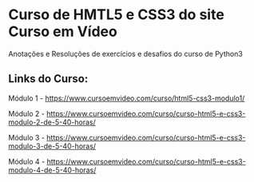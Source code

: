# Curso de HMTL5 e CSS3 do site Curso em Vídeo
 Anotações e Resoluções de exercícios e desafios do curso de Python3

## Links do Curso:

 Módulo 1 - https://www.cursoemvideo.com/curso/html5-css3-modulo1/

 Módulo 2 - https://www.cursoemvideo.com/curso/curso-html5-e-css3-modulo-2-de-5-40-horas/

 Módulo 3 - https://www.cursoemvideo.com/curso/curso-html5-e-css3-modulo-3-de-5-40-horas/

 Módulo 4 - https://www.cursoemvideo.com/curso/curso-html5-e-css3-modulo-4-de-5-40-horas/
